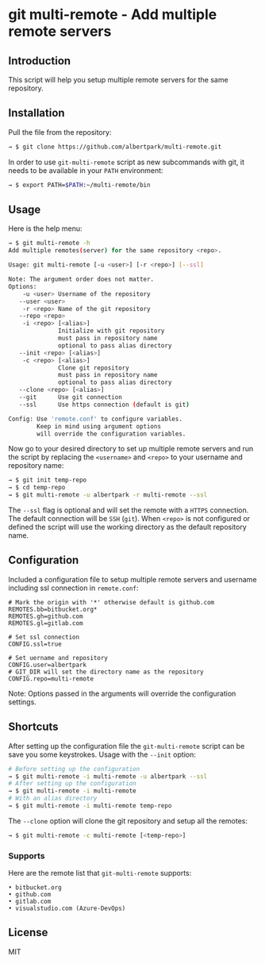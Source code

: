 # git multi-remote - Add multiple remote servers


## Introduction

This script will help you setup multiple remote servers for the same repository.


## Installation

Pull the file from the repository:
```bash
→ $ git clone https://github.com/albertpark/multi-remote.git
```

In order to use `git-multi-remote` script as new subcommands with git, it needs to be available in your `PATH` environment:
```bash
→ $ export PATH=$PATH:~/multi-remote/bin
```


## Usage

Here is the help menu:
```bash
→ $ git multi-remote -h
Add multiple remotes(server) for the same repository <repo>.

Usage: git multi-remote [-u <user>] [-r <repo>] [--ssl]

Note: The argument order does not matter.
Options:
    -u <user> Username of the repository
   --user <user>
    -r <repo> Name of the git repository
   --repo <repo>
    -i <repo> [<alias>]
              Initialize with git repository
              must pass in repository name
              optional to pass alias directory
   --init <repo> [<alias>]
    -c <repo> [<alias>]
              Clone git repository
              must pass in repository name
              optional to pass alias directory
   --clone <repo> [<alias>]
   --git      Use git connection
   --ssl      Use https connection (default is git)

Config: Use 'remote.conf' to configure variables.
        Keep in mind using argument options
        will override the configuration variables.
```

Now go to your desired directory to set up multiple remote servers and run the script by replacing the `<username>` and `<repo>` to your username and repository name:
```bash
→ $ git init temp-repo
→ $ cd temp-repo
→ $ git multi-remote -u albertpark -r multi-remote --ssl
```

The `--ssl` flag is optional and will set the remote with a `HTTPS` connection. The default connection will be `SSH` (`git`). When `<repo>` is not configured or defined the script will use the working directory as the default repository name.


## Configuration

Included a configuration file to setup multiple remote servers and username including ssl connection in `remote.conf`:
```
# Mark the origin with '*' otherwise default is github.com
REMOTES.bb=bitbucket.org*
REMOTES.gh=github.com
REMOTES.gl=gitlab.com

# Set ssl connection
CONFIG.ssl=true

# Set uername and repository
CONFIG.user=albertpark
# GIT_DIR will set the directory name as the repository
CONFIG.repo=multi-remote
```
Note: Options passed in the arguments will override the configuration settings.


## Shortcuts

After setting up the configuration file the `git-multi-remote` script can be save you some keystrokes. Usage with the `--init` option:
```bash
# Before setting up the configuration
→ $ git multi-remote -i multi-remote -u albertpark --ssl
# After setting up the configuration
→ $ git multi-remote -i multi-remote
# With an alias directory
→ $ git multi-remote -i multi-remote temp-repo
```

The `--clone` option will clone the git repository and setup all the remotes:
```bash
→ $ git multi-remote -c multi-remote [<temp-repo>]

```

### Supports

Here are the remote list that `git-multi-remote` supports:
```
• bitbucket.org
• github.com
• gitlab.com
• visualstudio.com (Azure-DevOps)

```

## License

MIT
